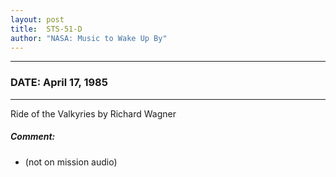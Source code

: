 ```yaml
---
layout: post
title:  STS-51-D
author: "NASA: Music to Wake Up By"
---
```


----
### DATE: April 17, 1985
----
Ride of the Valkyries by Richard Wagner

##### Comment:
* (not on mission audio)
